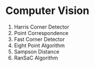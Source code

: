# Computer Vision
1. Harris Corner Detector
2. Point Correspondence
3. Fast Corner Detector
4. Eight Point Algorithm
5. Sampson Distance
6. RanSaC Algorithm
